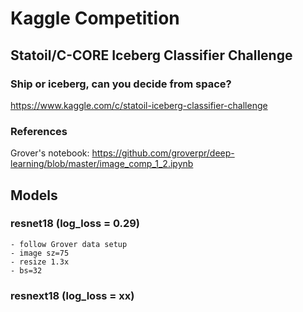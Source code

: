 # Kaggle Competition


## Statoil/C-CORE Iceberg Classifier Challenge
### Ship or iceberg, can you decide from space?

https://www.kaggle.com/c/statoil-iceberg-classifier-challenge  

### References
Grover's notebook:  https://github.com/groverpr/deep-learning/blob/master/image_comp_1_2.ipynb

## Models

### resnet18 (log_loss = 0.29)
    - follow Grover data setup
    - image sz=75
    - resize 1.3x
    - bs=32
    
### resnext18 (log_loss = xx)

    
    